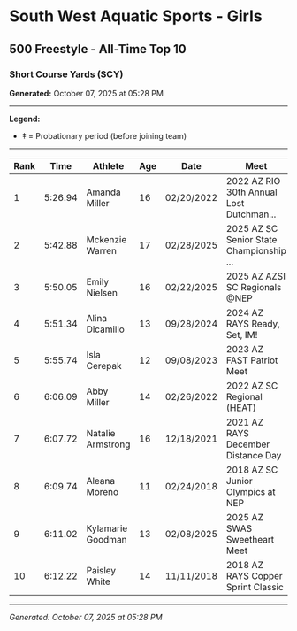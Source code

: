 # South West Aquatic Sports - Girls
## 500 Freestyle - All-Time Top 10
### Short Course Yards (SCY)

**Generated:** October 07, 2025 at 05:28 PM

---

**Legend:**
- ‡ = Probationary period (before joining team)

---

| Rank | Time | Athlete | Age | Date | Meet |
|------|------|---------|-----|------|------|
| 1 | 5:26.94 | Amanda Miller | 16 | 02/20/2022 | 2022 AZ RIO 30th Annual Lost Dutchman... |
| 2 | 5:42.88 | Mckenzie Warren | 17 | 02/28/2025 | 2025 AZ SC Senior State Championship ... |
| 3 | 5:50.05 | Emily Nielsen | 16 | 02/22/2025 | 2025 AZ AZSI SC Regionals @NEP |
| 4 | 5:51.34 | Alina Dicamillo | 13 | 09/28/2024 | 2024 AZ RAYS Ready, Set, IM! |
| 5 | 5:55.74 | Isla Cerepak | 12 | 09/08/2023 | 2023 AZ FAST Patriot Meet |
| 6 | 6:06.09 | Abby Miller | 14 | 02/26/2022 | 2022 AZ SC Regional (HEAT) |
| 7 | 6:07.72 | Natalie Armstrong | 16 | 12/18/2021 | 2021 AZ RAYS December Distance Day |
| 8 | 6:09.74 | Aleana Moreno | 11 | 02/24/2018 | 2018 AZ SC Junior Olympics at NEP |
| 9 | 6:11.02 | Kylamarie Goodman | 13 | 02/08/2025 | 2025 AZ SWAS Sweetheart Meet |
| 10 | 6:12.22 | Paisley White | 14 | 11/11/2018 | 2018 AZ RAYS Copper Sprint Classic |

---

*Generated: October 07, 2025 at 05:28 PM*
